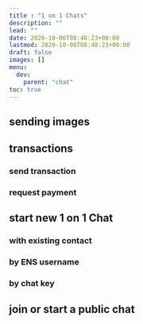 ```yaml
---
title : "1 on 1 Chats"
description: ""
lead: ""
date: 2020-10-06T08:48:23+00:00
lastmod: 2020-10-06T08:48:23+00:00
draft: false
images: []
menu:
  dev:
    parent: "chat"
toc: true
---
```


## sending images
## transactions
### send transaction
### request payment
## start new 1 on 1 Chat
### with existing contact
### by ENS username
### by chat key
## join or start a public chat
